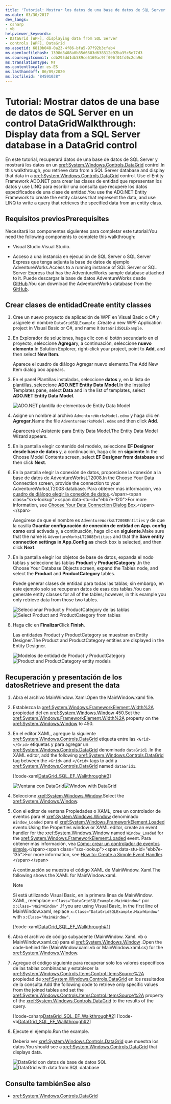 ```yaml
---
title: 'Tutorial: Mostrar los datos de una base de datos de SQL Server en un control DataGrid'
ms.date: 03/30/2017
dev_langs:
- csharp
- vb
helpviewer_keywords:
- DataGrid [WPF], displaying data from SQL Server
- controls [WPF], DataGrid
ms.assetid: 6810b048-0a23-4f86-bfa5-97f92b3cfab4
ms.openlocfilehash: 1398d8408a0b85d6603d638312e92ba35c5e77d3
ms.sourcegitcommit: cdb295dd1db589ce5169ac9ff096f01fd0c2da9d
ms.translationtype: MT
ms.contentlocale: es-ES
ms.lasthandoff: 06/09/2020
ms.locfileid: "84591038"
---
```

# <a name="walkthrough-display-data-from-a-sql-server-database-in-a-datagrid-control"></a><span data-ttu-id="ebb7e-102">Tutorial: Mostrar datos de una base de datos de SQL Server en un control DataGrid</span><span class="sxs-lookup"><span data-stu-id="ebb7e-102">Walkthrough: Display data from a SQL Server database in a DataGrid control</span></span>

<span data-ttu-id="ebb7e-103">En este tutorial, recuperará datos de una base de datos de SQL Server y mostrará los datos en un <xref:System.Windows.Controls.DataGrid> control.</span><span class="sxs-lookup"><span data-stu-id="ebb7e-103">In this walkthrough, you retrieve data from a SQL Server database and display that data in a <xref:System.Windows.Controls.DataGrid> control.</span></span> <span data-ttu-id="ebb7e-104">Use el Entity Framework ADO.NET para crear las clases de entidad que representan los datos y use LINQ para escribir una consulta que recupere los datos especificados de una clase de entidad.</span><span class="sxs-lookup"><span data-stu-id="ebb7e-104">You use the ADO.NET Entity Framework to create the entity classes that represent the data, and use LINQ to write a query that retrieves the specified data from an entity class.</span></span>

## <a name="prerequisites"></a><span data-ttu-id="ebb7e-105">Requisitos previos</span><span class="sxs-lookup"><span data-stu-id="ebb7e-105">Prerequisites</span></span>

<span data-ttu-id="ebb7e-106">Necesitará los componentes siguientes para completar este tutorial:</span><span class="sxs-lookup"><span data-stu-id="ebb7e-106">You need the following components to complete this walkthrough:</span></span>

- <span data-ttu-id="ebb7e-107">Visual Studio.</span><span class="sxs-lookup"><span data-stu-id="ebb7e-107">Visual Studio.</span></span>

- <span data-ttu-id="ebb7e-108">Acceso a una instancia en ejecución de SQL Server o SQL Server Express que tenga adjunta la base de datos de ejemplo AdventureWorks.</span><span class="sxs-lookup"><span data-stu-id="ebb7e-108">Access to a running instance of SQL Server or SQL Server Express that has the AdventureWorks sample database attached to it.</span></span> <span data-ttu-id="ebb7e-109">Puede descargar la base de datos AdventureWorks desde [GitHub](https://github.com/Microsoft/sql-server-samples/releases).</span><span class="sxs-lookup"><span data-stu-id="ebb7e-109">You can download the AdventureWorks database from the [GitHub](https://github.com/Microsoft/sql-server-samples/releases).</span></span>

## <a name="create-entity-classes"></a><span data-ttu-id="ebb7e-110">Crear clases de entidad</span><span class="sxs-lookup"><span data-stu-id="ebb7e-110">Create entity classes</span></span>

1. <span data-ttu-id="ebb7e-111">Cree un nuevo proyecto de aplicación de WPF en Visual Basic o C# y asígnele el nombre `DataGridSQLExample` .</span><span class="sxs-lookup"><span data-stu-id="ebb7e-111">Create a new WPF Application project in Visual Basic or C#, and name it `DataGridSQLExample`.</span></span>

2. <span data-ttu-id="ebb7e-112">En Explorador de soluciones, haga clic con el botón secundario en el proyecto, seleccione **Agregar**y, a continuación, seleccione **nuevo elemento**.</span><span class="sxs-lookup"><span data-stu-id="ebb7e-112">In Solution Explorer, right-click your project, point to **Add**, and then select **New Item**.</span></span>

     <span data-ttu-id="ebb7e-113">Aparece el cuadro de diálogo Agregar nuevo elemento.</span><span class="sxs-lookup"><span data-stu-id="ebb7e-113">The Add New Item dialog box appears.</span></span>

3. <span data-ttu-id="ebb7e-114">En el panel Plantillas instaladas, seleccione **datos** y, en la lista de plantillas, seleccione **ADO.NET Entity Data Model**.</span><span class="sxs-lookup"><span data-stu-id="ebb7e-114">In the Installed Templates pane, select **Data** and in the list of templates, select **ADO.NET Entity Data Model**.</span></span>

     ![ADO.NET plantilla de elementos de Entity Data Model](../../wcf/feature-details/media/ado-net-entity-data-model-item-template.png)

4. <span data-ttu-id="ebb7e-116">Asigne un nombre al archivo `AdventureWorksModel.edmx` y haga clic en **Agregar**.</span><span class="sxs-lookup"><span data-stu-id="ebb7e-116">Name the file `AdventureWorksModel.edmx` and then click **Add**.</span></span>

     <span data-ttu-id="ebb7e-117">Aparecerá el Asistente para Entity Data Model.</span><span class="sxs-lookup"><span data-stu-id="ebb7e-117">The Entity Data Model Wizard appears.</span></span>

5. <span data-ttu-id="ebb7e-118">En la pantalla elegir contenido del modelo, seleccione **EF Designer desde base de datos** y, a continuación, haga clic en **siguiente**.</span><span class="sxs-lookup"><span data-stu-id="ebb7e-118">In the Choose Model Contents screen, select **EF Designer from database** and then click **Next**.</span></span>

6. <span data-ttu-id="ebb7e-119">En la pantalla elegir la conexión de datos, proporcione la conexión a la base de datos de AdventureWorksLT2008.</span><span class="sxs-lookup"><span data-stu-id="ebb7e-119">In the Choose Your Data Connection screen, provide the connection to your AdventureWorksLT2008 database.</span></span> <span data-ttu-id="ebb7e-120">Para obtener más información, vea [cuadro de diálogo elegir la conexión de datos](https://docs.microsoft.com/previous-versions/dotnet/netframework-4.0/bb399244(v=vs.100)).</span><span class="sxs-lookup"><span data-stu-id="ebb7e-120">For more information, see [Choose Your Data Connection Dialog Box](https://docs.microsoft.com/previous-versions/dotnet/netframework-4.0/bb399244(v=vs.100)).</span></span>

    <span data-ttu-id="ebb7e-121">Asegúrese de que el nombre es `AdventureWorksLT2008Entities` y de que la casilla **Guardar configuración de conexión de entidad en App. config como** está activada y, a continuación, haga clic en **siguiente**.</span><span class="sxs-lookup"><span data-stu-id="ebb7e-121">Make sure that the name is `AdventureWorksLT2008Entities` and that the **Save entity connection settings in App.Config as** check box is selected, and then click **Next**.</span></span>

7. <span data-ttu-id="ebb7e-122">En la pantalla elegir los objetos de base de datos, expanda el nodo tablas y seleccione las tablas **Product** y **ProductCategory** .</span><span class="sxs-lookup"><span data-stu-id="ebb7e-122">In the Choose Your Database Objects screen, expand the Tables node, and select the **Product** and **ProductCategory** tables.</span></span>

     <span data-ttu-id="ebb7e-123">Puede generar clases de entidad para todas las tablas; sin embargo, en este ejemplo solo se recuperan datos de esas dos tablas.</span><span class="sxs-lookup"><span data-stu-id="ebb7e-123">You can generate entity classes for all of the tables; however, in this example you only retrieve data from those two tables.</span></span>

     <span data-ttu-id="ebb7e-124">![Seleccionar Product y ProductCategory de las tablas](./media/datagrid-sql-ef-step4.png "DataGrid_SQL_EF_Step4")</span><span class="sxs-lookup"><span data-stu-id="ebb7e-124">![Select Product and ProductCategory from tables](./media/datagrid-sql-ef-step4.png "DataGrid_SQL_EF_Step4")</span></span>

8. <span data-ttu-id="ebb7e-125">Haga clic en **Finalizar**</span><span class="sxs-lookup"><span data-stu-id="ebb7e-125">Click **Finish**.</span></span>

     <span data-ttu-id="ebb7e-126">Las entidades Product y ProductCategory se muestran en Entity Designer.</span><span class="sxs-lookup"><span data-stu-id="ebb7e-126">The Product and ProductCategory entities are displayed in the Entity Designer.</span></span>

     <span data-ttu-id="ebb7e-127">![Modelos de entidad de Product y ProductCategory](./media/datagrid-sql-ef-step5.png "DataGrid_SQL_EF_Step5")</span><span class="sxs-lookup"><span data-stu-id="ebb7e-127">![Product and ProductCategory entity models](./media/datagrid-sql-ef-step5.png "DataGrid_SQL_EF_Step5")</span></span>

## <a name="retrieve-and-present-the-data"></a><span data-ttu-id="ebb7e-128">Recuperación y presentación de los datos</span><span class="sxs-lookup"><span data-stu-id="ebb7e-128">Retrieve and present the data</span></span>

1. <span data-ttu-id="ebb7e-129">Abra el archivo MainWindow. Xaml.</span><span class="sxs-lookup"><span data-stu-id="ebb7e-129">Open the MainWindow.xaml file.</span></span>

2. <span data-ttu-id="ebb7e-130">Establezca la <xref:System.Windows.FrameworkElement.Width%2A> propiedad del en <xref:System.Windows.Window> 450.</span><span class="sxs-lookup"><span data-stu-id="ebb7e-130">Set the <xref:System.Windows.FrameworkElement.Width%2A> property on the <xref:System.Windows.Window> to 450.</span></span>

3. <span data-ttu-id="ebb7e-131">En el editor XAML, agregue la siguiente <xref:System.Windows.Controls.DataGrid> etiqueta entre las `<Grid>` `</Grid>` etiquetas y para agregar un <xref:System.Windows.Controls.DataGrid> denominado `dataGrid1` .</span><span class="sxs-lookup"><span data-stu-id="ebb7e-131">In the XAML editor, add the following <xref:System.Windows.Controls.DataGrid> tag between the `<Grid>` and `</Grid>` tags to add a <xref:System.Windows.Controls.DataGrid> named `dataGrid1`.</span></span>

     [!code-xaml[DataGrid_SQL_EF_Walkthrough#3](~/samples/snippets/csharp/VS_Snippets_Wpf/DataGrid_SQL_EF_Walkthrough/CS/MainWindow.xaml#3)]

     <span data-ttu-id="ebb7e-132">![Ventana con DataGrid](./media/datagrid-sql-ef-step6.png "DataGrid_SQL_EF_Step6")</span><span class="sxs-lookup"><span data-stu-id="ebb7e-132">![Window with DataGrid](./media/datagrid-sql-ef-step6.png "DataGrid_SQL_EF_Step6")</span></span>

4. <span data-ttu-id="ebb7e-133">Seleccione <xref:System.Windows.Window>.</span><span class="sxs-lookup"><span data-stu-id="ebb7e-133">Select the <xref:System.Windows.Window>.</span></span>

5. <span data-ttu-id="ebb7e-134">Con el editor de ventana Propiedades o XAML, cree un controlador de eventos para el <xref:System.Windows.Window> denominado `Window_Loaded` para el <xref:System.Windows.FrameworkElement.Loaded> evento.</span><span class="sxs-lookup"><span data-stu-id="ebb7e-134">Using the Properties window or XAML editor, create an event handler for the <xref:System.Windows.Window> named `Window_Loaded` for the <xref:System.Windows.FrameworkElement.Loaded> event.</span></span> <span data-ttu-id="ebb7e-135">Para obtener más información, vea [Cómo: crear un controlador de eventos simple](https://docs.microsoft.com/previous-versions/visualstudio/visual-studio-2010/bb675300(v=vs.100)).</span><span class="sxs-lookup"><span data-stu-id="ebb7e-135">For more information, see [How to: Create a Simple Event Handler](https://docs.microsoft.com/previous-versions/visualstudio/visual-studio-2010/bb675300(v=vs.100)).</span></span>

     <span data-ttu-id="ebb7e-136">A continuación se muestra el código XAML de MainWindow. Xaml.</span><span class="sxs-lookup"><span data-stu-id="ebb7e-136">The following shows the XAML for MainWindow.xaml.</span></span>

    > [!NOTE]
    > <span data-ttu-id="ebb7e-137">Si está utilizando Visual Basic, en la primera línea de MainWindow. XAML, reemplace `x:Class="DataGridSQLExample.MainWindow"` por `x:Class="MainWindow"` .</span><span class="sxs-lookup"><span data-stu-id="ebb7e-137">If you are using Visual Basic, in the first line of MainWindow.xaml, replace `x:Class="DataGridSQLExample.MainWindow"` with `x:Class="MainWindow"`.</span></span>

     [!code-xaml[DataGrid_SQL_EF_Walkthrough#1](~/samples/snippets/csharp/VS_Snippets_Wpf/DataGrid_SQL_EF_Walkthrough/CS/MainWindow.xaml#1)]

6. <span data-ttu-id="ebb7e-138">Abra el archivo de código subyacente (MainWindow. Xaml. vb o MainWindow.xaml.cs) para el <xref:System.Windows.Window> .</span><span class="sxs-lookup"><span data-stu-id="ebb7e-138">Open the code-behind file (MainWindow.xaml.vb or MainWindow.xaml.cs) for the <xref:System.Windows.Window>.</span></span>

7. <span data-ttu-id="ebb7e-139">Agregue el código siguiente para recuperar solo los valores específicos de las tablas combinadas y establecer la <xref:System.Windows.Controls.ItemsControl.ItemsSource%2A> propiedad de <xref:System.Windows.Controls.DataGrid> en los resultados de la consulta.</span><span class="sxs-lookup"><span data-stu-id="ebb7e-139">Add the following code to retrieve only specific values from the joined tables and set the <xref:System.Windows.Controls.ItemsControl.ItemsSource%2A> property of the <xref:System.Windows.Controls.DataGrid> to the results of the query.</span></span>

     [!code-csharp[DataGrid_SQL_EF_Walkthrough#2](~/samples/snippets/csharp/VS_Snippets_Wpf/DataGrid_SQL_EF_Walkthrough/CS/MainWindow.xaml.cs#2)]
     [!code-vb[DataGrid_SQL_EF_Walkthrough#2](~/samples/snippets/visualbasic/VS_Snippets_Wpf/DataGrid_SQL_EF_Walkthrough/VB/MainWindow.xaml.vb#2)]

8. <span data-ttu-id="ebb7e-140">Ejecute el ejemplo.</span><span class="sxs-lookup"><span data-stu-id="ebb7e-140">Run the example.</span></span>

     <span data-ttu-id="ebb7e-141">Debería ver <xref:System.Windows.Controls.DataGrid> que muestra los datos.</span><span class="sxs-lookup"><span data-stu-id="ebb7e-141">You should see a <xref:System.Windows.Controls.DataGrid> that displays data.</span></span>

     <span data-ttu-id="ebb7e-142">![DataGrid con datos de base de datos SQL](./media/datagrid-sql-ef-step7.png "DataGrid_SQL_EF_Step7")</span><span class="sxs-lookup"><span data-stu-id="ebb7e-142">![DataGrid with data from SQL database](./media/datagrid-sql-ef-step7.png "DataGrid_SQL_EF_Step7")</span></span>

## <a name="see-also"></a><span data-ttu-id="ebb7e-143">Consulte también</span><span class="sxs-lookup"><span data-stu-id="ebb7e-143">See also</span></span>

- <xref:System.Windows.Controls.DataGrid>
